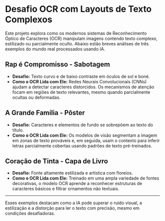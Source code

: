# Desafio OCR com Layouts de Texto Complexos

Este projeto explora como os modernos sistemas de Reconhecimento Óptico de Caracteres (OCR) manipulam imagens contendo texto complexo, estilizado ou parcialmente oculto. Abaixo estão breves análises de três exemplos do mundo real processados usando IA.

## Rap é Compromisso - Sabotagem


- **Desafio:** Texto curvo e de baixo contraste em óculos de sol e boné.
- **Como o OCR Lida com Ele:** Redes Neurais Convolucionais (CNNs) ajudam a detectar caracteres distorcidos. Os mecanismos de atenção focam em regiões de texto relevantes, mesmo quando parcialmente ocultas ou deformadas.

## A Grande Família - Pôster


- **Desafio:** Caracteres e elementos de fundo se sobrepõem ao texto do título.
- **Como o OCR Lida com Ele:** Os modelos de visão segmentam a imagem em zonas de texto prováveis e, em seguida, usam o contexto para inferir letras parcialmente cobertas usando padrões de texto pré-treinados.

## Coração de Tinta - Capa de Livro


- **Desafio:** Fonte altamente estilizada e artística com floreios.
- **Como o OCR Lida com Ele:** Treinado em uma ampla variedade de fontes decorativas, o modelo OCR aprende a reconhecer estruturas de caracteres básicos e filtrar ornamentos não textuais.

---

Esses exemplos destacam como a IA pode superar o ruído visual, a estilização e a distorção para ler o texto com precisão, mesmo em condições desafiadoras.

